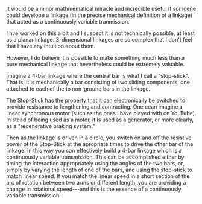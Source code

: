 It would be a minor mathmematical miracle and incredible useful if somoene could develope a linkage (in the precise mechanical definition of a linkage) that acted as a continuously variable
tranmission.

I hve worked on this a bit and I suspect it is not technically possible, at least as a planar linkage.  3-dimensional linkages
are so complex that I don't feel that I have any intuition about them.

However, I do believe it is possible to make something much less than a pure mechanical linkage that nevertheless could be 
extremely valuable.

Imagine a 4-bar linkage where the central bar is what I call a "stop-stick".  That is, it is mechanically a bar consisting of
two sliding components, one attached to each of the to non-ground bars in the linkage.

The Stop-Stick has the property that it can electronically be switched to provide resistance to lengthening and contracting.
One ccan imagine a linear synchronous motor (such as the ones I have played with on YouTube).  In stead of being used as a motor,
it is used as a generator, or more clearly, as a "regenerative braking system."

Then as the linkage is driven in a circle, you switch on and off the resistive power of the Stop-Stick at the apropriate times to drive
the other bar of the linkage. In this way you can effectively build a 4-bar linkage which is a continuously variable 
transmission.  This can be accomplished either by timing the interaction appropriately using the angles of the two 
bars, or, simply by varying the length of one of the bars, and using the stop-stick to match linear speed.  If you 
match the linear speed in a short section of the arc of rotation between two arms or different length, you are providing 
a change in rotational speed---and this is the essence of a continuously variable transmission.

